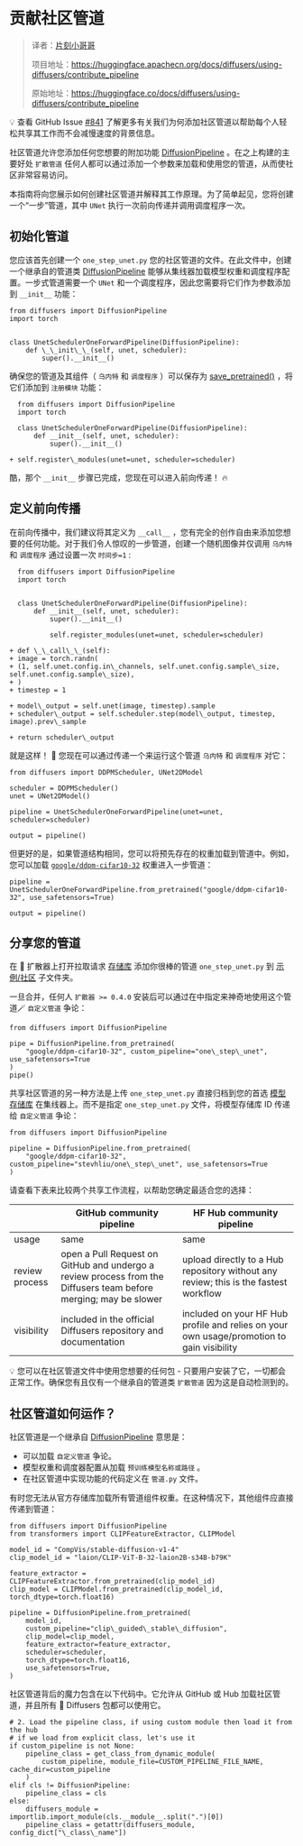 # 贡献社区管道

> 译者：[片刻小哥哥](https://github.com/jiangzhonglian)
>
> 项目地址：<https://huggingface.apachecn.org/docs/diffusers/using-diffusers/contribute_pipeline>
>
> 原始地址：<https://huggingface.co/docs/diffusers/using-diffusers/contribute_pipeline>


💡 查看 GitHub Issue
 [#841](https://github.com/huggingface/diffusers/issues/841)
 了解更多有关我们为何添加社区管道以帮助每个人轻松共享其工作而不会减慢速度的背景信息。


社区管道允许您添加任何您想要的附加功能
 [DiffusionPipeline](/docs/diffusers/v0.23.0/en/api/pipelines/overview#diffusers.DiffusionPipeline)
 。在之上构建的主要好处
 `扩散管道`
 任何人都可以通过添加一个参数来加载和使用您的管道，从而使社区非常容易访问。


本指南将向您展示如何创建社区管道并解释其工作原理。为了简单起见，您将创建一个“一步”管道，其中
 `UNet`
 执行一次前向传递并调用调度程序一次。


## 初始化管道



您应该首先创建一个
 `one_step_unet.py`
 您的社区管道的文件。在此文件中，创建一个继承自的管道类
 [DiffusionPipeline](/docs/diffusers/v0.23.0/en/api/pipelines/overview#diffusers.DiffusionPipeline)
 能够从集线器加载模型权重和调度程序配置。一步式管道需要一个
 `UNet`
 和一个调度程序，因此您需要将它们作为参数添加到
 `__init__`
 功能：



```
from diffusers import DiffusionPipeline
import torch


class UnetSchedulerOneForwardPipeline(DiffusionPipeline):
    def \_\_init\_\_(self, unet, scheduler):
        super().__init__()
```


确保您的管道及其组件（
 `乌内特`
 和
 `调度程序`
 ）可以保存为
 [save\_pretrained()](/docs/diffusers/v0.23.0/en/api/pipelines/overview#diffusers.DiffusionPipeline.save_pretrained)
 ，将它们添加到
 `注册模块`
 功能：



```
  from diffusers import DiffusionPipeline
  import torch

  class UnetSchedulerOneForwardPipeline(DiffusionPipeline):
      def __init__(self, unet, scheduler):
          super().__init__()

+ self.register\_modules(unet=unet, scheduler=scheduler)
```


酷，那个
 `__init__`
 步骤已完成，您现在可以进入前向传递！ 🔥


## 定义前向传播



在前向传播中，我们建议将其定义为
 `__call__`
 ，您有完全的创作自由来添加您想要的任何功能。对于我们令人惊叹的一步管道，创建一个随机图像并仅调用
 `乌内特`
 和
 `调度程序`
 通过设置一次
 `时间步=1`
 :



```
  from diffusers import DiffusionPipeline
  import torch


  class UnetSchedulerOneForwardPipeline(DiffusionPipeline):
      def __init__(self, unet, scheduler):
          super().__init__()

          self.register_modules(unet=unet, scheduler=scheduler)

+ def \_\_call\_\_(self):
+ image = torch.randn(
+ (1, self.unet.config.in\_channels, self.unet.config.sample\_size, self.unet.config.sample\_size),
+ )
+ timestep = 1

+ model\_output = self.unet(image, timestep).sample
+ scheduler\_output = self.scheduler.step(model\_output, timestep, image).prev\_sample

+ return scheduler\_output
```


就是这样！ 🚀 您现在可以通过传递一个来运行这个管道
 `乌内特`
 和
 `调度程序`
 对它：



```
from diffusers import DDPMScheduler, UNet2DModel

scheduler = DDPMScheduler()
unet = UNet2DModel()

pipeline = UnetSchedulerOneForwardPipeline(unet=unet, scheduler=scheduler)

output = pipeline()
```


但更好的是，如果管道结构相同，您可以将预先存在的权重加载到管道中。例如，您可以加载
 [`google/ddpm-cifar10-32`](https://huggingface.co/google/ddpm-cifar10-32)
 权重进入一步管道：



```
pipeline = UnetSchedulerOneForwardPipeline.from_pretrained("google/ddpm-cifar10-32", use_safetensors=True)

output = pipeline()
```


## 分享您的管道



在 🧨 扩散器上打开拉取请求
 [存储库](https://github.com/huggingface/diffusers)
 添加你很棒的管道
 `one_step_unet.py`
 到
 [示例/社区](https://github.com/huggingface/diffusers/tree/main/examples/community)
 子文件夹。


一旦合并，任何人
 `扩散器 >= 0.4.0`
 安装后可以通过在中指定来神奇地使用这个管道🪄
 `自定义管道`
 争论：



```
from diffusers import DiffusionPipeline

pipe = DiffusionPipeline.from_pretrained(
    "google/ddpm-cifar10-32", custom_pipeline="one\_step\_unet", use_safetensors=True
)
pipe()
```


共享社区管道的另一种方法是上传
 `one_step_unet.py`
 直接归档到您的首选
 [模型存储库](https://huggingface.co/docs/hub/models-uploading)
 在集线器上。而不是指定
 `one_step_unet.py`
 文件，将模型存储库 ID 传递给
 `自定义管道`
 争论：



```
from diffusers import DiffusionPipeline

pipeline = DiffusionPipeline.from_pretrained(
    "google/ddpm-cifar10-32", custom_pipeline="stevhliu/one\_step\_unet", use_safetensors=True
)
```


请查看下表来比较两个共享工作流程，以帮助您确定最适合您的选择：


|  | 	 GitHub community pipeline	  | 	 HF Hub community pipeline	  |
| --- | --- | --- |
| 	 usage	  | 	 same	  | 	 same	  |
| 	 review process	  | 	 open a Pull Request on GitHub and undergo a review process from the Diffusers team before merging; may be slower	  | 	 upload directly to a Hub repository without any review; this is the fastest workflow	  |
| 	 visibility	  | 	 included in the official Diffusers repository and documentation	  | 	 included on your HF Hub profile and relies on your own usage/promotion to gain visibility	  |


💡 您可以在社区管道文件中使用您想要的任何包 - 只要用户安装了它，一切都会正常工作。确保您有且仅有一个继承自的管道类
 `扩散管道`
 因为这是自动检测到的。


## 社区管道如何运作？



社区管道是一个继承自
 [DiffusionPipeline](/docs/diffusers/v0.23.0/en/api/pipelines/overview#diffusers.DiffusionPipeline)
 意思是：


* 可以加载
 `自定义管道`
 争论。
* 模型权重和调度器配置从加载
 `预训练模型名称或路径`
 。
* 在社区管道中实现功能的代码定义在
 `管道.py`
 文件。


有时您无法从官方存储库加载所有管道组件权重。在这种情况下，其他组件应直接传递到管道：



```
from diffusers import DiffusionPipeline
from transformers import CLIPFeatureExtractor, CLIPModel

model_id = "CompVis/stable-diffusion-v1-4"
clip_model_id = "laion/CLIP-ViT-B-32-laion2B-s34B-b79K"

feature_extractor = CLIPFeatureExtractor.from_pretrained(clip_model_id)
clip_model = CLIPModel.from_pretrained(clip_model_id, torch_dtype=torch.float16)

pipeline = DiffusionPipeline.from_pretrained(
    model_id,
    custom_pipeline="clip\_guided\_stable\_diffusion",
    clip_model=clip_model,
    feature_extractor=feature_extractor,
    scheduler=scheduler,
    torch_dtype=torch.float16,
    use_safetensors=True,
)
```


社区管道背后的魔力包含在以下代码中。它允许从 GitHub 或 Hub 加载社区管道，并且所有 🧨 Diffusers 包都可以使用它。



```
# 2. Load the pipeline class, if using custom module then load it from the hub
# if we load from explicit class, let's use it
if custom_pipeline is not None:
    pipeline_class = get_class_from_dynamic_module(
        custom_pipeline, module_file=CUSTOM_PIPELINE_FILE_NAME, cache_dir=custom_pipeline
    )
elif cls != DiffusionPipeline:
    pipeline_class = cls
else:
    diffusers_module = importlib.import_module(cls.__module__.split(".")[0])
    pipeline_class = getattr(diffusers_module, config_dict["\_class\_name"])
```